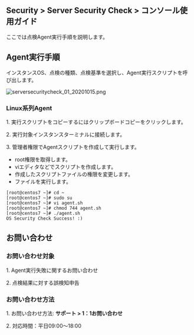 ## Security > Server Security Check > コンソール使用ガイド

ここでは点検Agent実行手順を説明します。 

## Agent実行手順

インスタンスOS、点検の種類、点検基準を選択し、Agent実行スクリプトを呼び出します。

![serversecuritycheck_01_20201015.png](https://static.toastoven.net/prod_serversecuritycheck/serversecuritycheck_01_20201015.png)

### Linux系列Agent

1\. 実行スクリプトをコピーするにはクリップボードコピーをクリックします。

2\. 実行対象インスタンスターミナルに接続します。

3\. 管理者権限でAgentスクリプトを作成して実行します。

* root権限を取得します。
* viエディタなどでスクリプトを作成します。
* 作成したスクリプトファイルの権限を変更します。
* ファイルを実行します。
```
[root@centos7 ~]# cd ~
[root@centos7 ~]# sudo su
[root@centos7 ~]# vi agent.sh
[root@centos7 ~]# chmod 744 agent.sh
[root@centos7 ~]# ./agent.sh
OS Security Check Success! :)
```

## お問い合わせ

### お問い合わせ対象

1\. Agent実行失敗に関するお問い合わせ

2\. 点検結果に対する誤検知申告

### お問い合わせ方法

1\. お問い合わせ方法: **サポート > 1：1お問い合わせ**

2\. 対応時間：平日09:00～18:00
